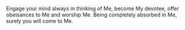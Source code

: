 Engage your mind always in thinking of Me, become My devotee, offer obeisances to Me and worship Me. Being completely absorbed in Me, surely you will come to Me.